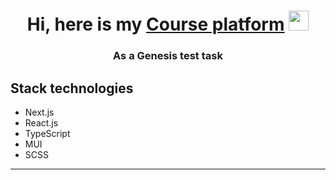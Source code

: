 





<h1 align="center">Hi, here is my <a href="#" target="_blank"> Course platform</a> 
<img src="https://github.com/blackcater/blackcater/raw/main/images/Hi.gif" height="32"  width="32"/></h1>
<h3 align="center">As a Genesis test task</h3>


##  Stack technologies
-   Next.js 
-   React.js
-   TypeScript
-   MUI
-   SCSS
---


